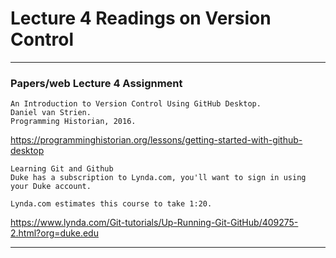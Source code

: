 # Lecture 4 Readings on Version Control
___

### Papers/web Lecture 4 Assignment
```
An Introduction to Version Control Using GitHub Desktop.
Daniel van Strien.
Programming Historian, 2016.
```
https://programminghistorian.org/lessons/getting-started-with-github-desktop

```
Learning Git and Github
Duke has a subscription to Lynda.com, you'll want to sign in using your Duke account.

Lynda.com estimates this course to take 1:20.
```
https://www.lynda.com/Git-tutorials/Up-Running-Git-GitHub/409275-2.html?org=duke.edu

___

